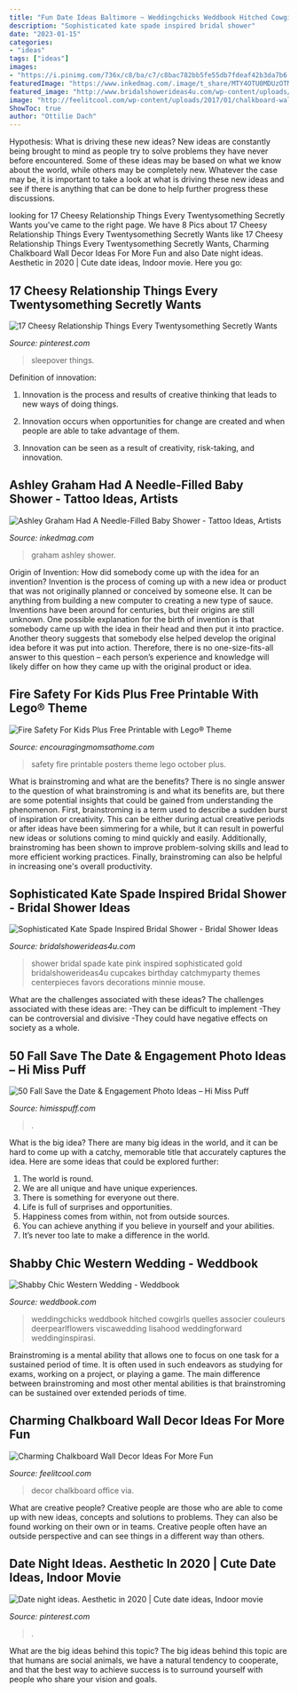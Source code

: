 ```yaml
---
title: "Fun Date Ideas Baltimore ~ Weddingchicks Weddbook Hitched Cowgirls Quelles Associer Couleurs Deerpearlflowers Viscawedding Lisahood Weddingforward Weddinginspirasi"
description: "Sophisticated kate spade inspired bridal shower"
date: "2023-01-15"
categories:
- "ideas"
tags: ["ideas"]
images:
- "https://i.pinimg.com/736x/c8/ba/c7/c8bac782bb5fe55db7fdeaf42b3da7b6.jpg"
featuredImage: "https://www.inkedmag.com/.image/t_share/MTY4OTU0MDUzOTMyMzYxNTM5/graham-cover-real.jpg"
featured_image: "http://www.bridalshowerideas4u.com/wp-content/uploads/2016/05/Sophisticated-Kate-Spade-Inspired-Bridal-Shower-Pink-Cupcakes.jpg"
image: "http://feelitcool.com/wp-content/uploads/2017/01/chalkboard-wall-decor-ideas16.jpg"
ShowToc: true
author: "Ottilie Dach"
---
```



Hypothesis: What is driving these new ideas?
New ideas are constantly being brought to mind as people try to solve problems they have never before encountered. Some of these ideas may be based on what we know about the world, while others may be completely new. Whatever the case may be, it is important to take a look at what is driving these new ideas and see if there is anything that can be done to help further progress these discussions.

	

		
looking for 17 Cheesy Relationship Things Every Twentysomething Secretly Wants you've came to the right page. We have 8 Pics about 17 Cheesy Relationship Things Every Twentysomething Secretly Wants like 17 Cheesy Relationship Things Every Twentysomething Secretly Wants, Charming Chalkboard Wall Decor Ideas For More Fun and also Date night ideas. Aesthetic in 2020 | Cute date ideas, Indoor movie. Here you go:
		
    
## 17 Cheesy Relationship Things Every Twentysomething Secretly Wants

<img loading=lazy src="https://i.pinimg.com/736x/c8/ba/c7/c8bac782bb5fe55db7fdeaf42b3da7b6.jpg" onerror="this.onerror=null;this.src='https://tse1.mm.bing.net/th?id=OIP.9kJN2aw_cCHqSjx-2n62XgHaLH&amp;pid=15.1';" alt="17 Cheesy Relationship Things Every Twentysomething Secretly Wants">

_Source: pinterest.com_

>sleepover things. 

	

Definition of innovation:
1. Innovation is the process and results of creative thinking that leads to new ways of doing things.
2. Innovation occurs when opportunities for change are created and when people are able to take advantage of them.

3. Innovation can be seen as a result of creativity, risk-taking, and innovation.

    
## Ashley Graham Had A Needle-Filled Baby Shower - Tattoo Ideas, Artists

<img loading=lazy src="https://www.inkedmag.com/.image/t_share/MTY4OTU0MDUzOTMyMzYxNTM5/graham-cover-real.jpg" onerror="this.onerror=null;this.src='https://tse3.mm.bing.net/th?id=OIP.XrYZMty4VWUrmvS44B6PkwHaE8&amp;pid=15.1';" alt="Ashley Graham Had A Needle-Filled Baby Shower - Tattoo Ideas, Artists">

_Source: inkedmag.com_

>graham ashley shower. 

	

Origin of Invention: How did somebody come up with the idea for an invention?
Invention is the process of coming up with a new idea or product that was not originally planned or conceived by someone else. It can be anything from building a new computer to creating a new type of sauce. Inventions have been around for centuries, but their origins are still unknown. One possible explanation for the birth of invention is that somebody came up with the idea in their head and then put it into practice. Another theory suggests that somebody else helped develop the original idea before it was put into action. Therefore, there is no one-size-fits-all answer to this question – each person’s experience and knowledge will likely differ on how they came up with the original product or idea.

    
## Fire Safety For Kids Plus Free Printable With Lego® Theme

<img loading=lazy src="https://encouragingmomsathome.com/wp-content/uploads/2014/10/Free-Printable-Fire-Safety-For-Kids-October.jpg" onerror="this.onerror=null;this.src='https://tse1.mm.bing.net/th?id=OIP.-ZgJFPcNgUMUh27cfO_U6AHaLH&amp;pid=15.1';" alt="Fire Safety For Kids Plus Free Printable with Lego® Theme">

_Source: encouragingmomsathome.com_

>safety fire printable posters theme lego october plus. 

	

What is brainstroming and what are the benefits?
There is no single answer to the question of what brainstroming is and what its benefits are, but there are some potential insights that could be gained from understanding the phenomenon. First, brainstroming is a term used to describe a sudden burst of inspiration or creativity. This can be either during actual creative periods or after ideas have been simmering for a while, but it can result in powerful new ideas or solutions coming to mind quickly and easily. Additionally, brainstroming has been shown to improve problem-solving skills and lead to more efficient working practices. Finally, brainstroming can also be helpful in increasing one's overall productivity.

    
## Sophisticated Kate Spade Inspired Bridal Shower - Bridal Shower Ideas

<img loading=lazy src="http://www.bridalshowerideas4u.com/wp-content/uploads/2016/05/Sophisticated-Kate-Spade-Inspired-Bridal-Shower-Pink-Cupcakes.jpg" onerror="this.onerror=null;this.src='https://tse1.mm.bing.net/th?id=OIP.WDjQgX9rPF2Q48YQ9Eo_3QHaLG&amp;pid=15.1';" alt="Sophisticated Kate Spade Inspired Bridal Shower - Bridal Shower Ideas">

_Source: bridalshowerideas4u.com_

>shower bridal spade kate pink inspired sophisticated gold bridalshowerideas4u cupcakes birthday catchmyparty themes centerpieces favors decorations minnie mouse. 

	

What are the challenges associated with these ideas?
The challenges associated with these ideas are: 
-They can be difficult to implement
-They can be controversial and divisive
-They could have negative effects on society as a whole.

    
## 50 Fall Save The Date &amp; Engagement Photo Ideas – Hi Miss Puff

<img loading=lazy src="https://www.himisspuff.com/wp-content/uploads/2016/08/Fall-Engagement-Photo-Save-The-Date-Ideas-3.jpg" onerror="this.onerror=null;this.src='https://tse3.mm.bing.net/th?id=OIP.LqJHCdDDo5TKXQiUzbwlugHaLH&amp;pid=15.1';" alt="50 Fall Save the Date &amp; Engagement Photo Ideas – Hi Miss Puff">

_Source: himisspuff.com_

>. 

	

What is the big idea?
There are many big ideas in the world, and it can be hard to come up with a catchy, memorable title that accurately captures the idea. Here are some ideas that could be explored further: 
1. The world is round. 
2. We are all unique and have unique experiences. 
3. There is something for everyone out there. 
4. Life is full of surprises and opportunities. 
5. Happiness comes from within, not from outside sources. 
6. You can achieve anything if you believe in yourself and your abilities. 
7. It’s never too late to make a difference in the world.

    
## Shabby Chic Western Wedding - Weddbook

<img loading=lazy src="http://s3.weddbook.com/t1/2/1/0/2101830/shabby-chic-western-wedding.jpg" onerror="this.onerror=null;this.src='https://tse3.mm.bing.net/th?id=OIP.V4VAOluioDNslvghFmoxjAHaK4&amp;pid=15.1';" alt="Shabby Chic Western Wedding - Weddbook">

_Source: weddbook.com_

>weddingchicks weddbook hitched cowgirls quelles associer couleurs deerpearlflowers viscawedding lisahood weddingforward weddinginspirasi. 

	

Brainstroming is a mental ability that allows one to focus on one task for a sustained period of time. It is often used in such endeavors as studying for exams, working on a project, or playing a game. The main difference between brainstroming and most other mental abilities is that brainstroming can be sustained over extended periods of time.

    
## Charming Chalkboard Wall Decor Ideas For More Fun

<img loading=lazy src="http://feelitcool.com/wp-content/uploads/2017/01/chalkboard-wall-decor-ideas16.jpg" onerror="this.onerror=null;this.src='https://tse1.mm.bing.net/th?id=OIP.mQKWwZjLNXdhf8rPN3ZPPgHaLH&amp;pid=15.1';" alt="Charming Chalkboard Wall Decor Ideas For More Fun">

_Source: feelitcool.com_

>decor chalkboard office via. 

	

What are creative people?
Creative people are those who are able to come up with new ideas, concepts and solutions to problems. They can also be found working on their own or in teams. Creative people often have an outside perspective and can see things in a different way than others.

    
## Date Night Ideas. Aesthetic In 2020 | Cute Date Ideas, Indoor Movie

<img loading=lazy src="https://i.pinimg.com/736x/2b/73/70/2b737080243e752400103ab081de50b8.jpg" onerror="this.onerror=null;this.src='https://tse3.mm.bing.net/th?id=OIP.WFoj6ez-qXMHk_lWGf3vKwHaJ3&amp;pid=15.1';" alt="Date night ideas. Aesthetic in 2020 | Cute date ideas, Indoor movie">

_Source: pinterest.com_

>. 

	

What are the big ideas behind this topic?
The big ideas behind this topic are that humans are social animals, we have a natural tendency to cooperate, and that the best way to achieve success is to surround yourself with people who share your vision and goals.

